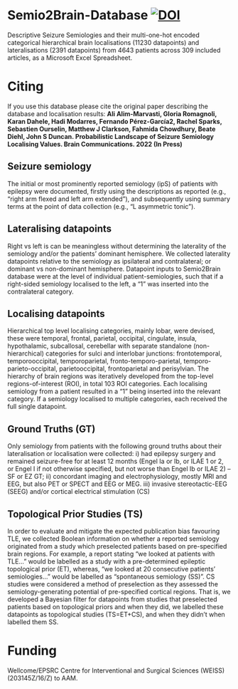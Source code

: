 # Semio2Brain-Database [![DOI](https://zenodo.org/badge/DOI/10.5281/zenodo.4473240.svg)](https://doi.org/10.5281/zenodo.4473240)
Descriptive Seizure Semiologies and their multi-one-hot encoded categorical hierarchical brain localisations (11230 datapoints) and lateralisations (2391 datapoints) from 4643 patients across 309 included articles, as a Microsoft Excel Spreadsheet.

# Citing
If you use this database please cite the original paper describing the database and localisation results:
**Ali Alim-Marvasti, Gloria Romagnoli, Karan Dahele, Hadi Modarres, Fernando Pérez-García2, Rachel Sparks, Sebastien Ourselin, Matthew J Clarkson, Fahmida Chowdhury, Beate Diehl, John S Duncan. Probabilistic Landscape of Seizure Semiology Localising Values. Brain Communications. 2022 (In Press)**

## Seizure semiology
The initial or most prominently reported semiology (ipS) of patients with epilepsy were documented, firstly using the descriptions as reported (e.g., “right arm flexed and left arm extended”), and subsequently using summary terms at the point of data collection (e.g., “L asymmetric tonic”).

## Lateralising datapoints
Right vs left is can be meaningless without determining the laterality of the semiology and/or the patients’ dominant hemisphere. We collected laterality datapoints relative to the semiology as ipsilateral and contralateral; or dominant vs non-dominant hemisphere. Datapoint inputs to Semio2Brain database were at the level of individual patient-semiologies, such that if a right-sided semiology localised to the left, a “1” was inserted into the contralateral category. 

## Localising datapoints
Hierarchical top level localising categories, mainly lobar, were devised, these were temporal, frontal, parietal, occipital, cingulate, insula, hypothalamic, subcallosal, cerebellar with separate standalone (non-hierarchical) categories for sulci and interlobar junctions: frontotemporal, temporooccipital, temporoparietal, fronto-temporo-parietal, temporo-parieto-occipital, parietooccipital, frontoparietal and perisylvian. The hierarchy of brain regions was iteratively developed from the top-level regions-of-interest (ROI), in total 103 ROI categories. Each localising semiology from a patient resulted in a “1” being inserted into the relevant category. If a semiology localised to multiple categories, each received the full single datapoint. 

## Ground Truths (GT)
Only semiology from patients with the following ground truths about their lateralisation or localisation were collected: 
i) had epilepsy surgery and remained seizure-free for at least 12 months (Engel Ia or Ib, or ILAE 1 or 2, or Engel I if not otherwise specified, but not worse than Engel Ib or ILAE 2) – SF or EZ GT; 
ii) concordant imaging and electrophysiology, mostly MRI and EEG, but also PET or SPECT and EEG or MEG. 
iii) invasive stereotactic-EEG (SEEG) and/or cortical electrical stimulation (CS)

## Topological Prior Studies (TS)
In order to evaluate and mitigate the expected publication bias favouring TLE, we collected Boolean information on whether a reported semiology originated from a study which preselected patients based on pre-specified brain regions. For example, a report stating “we looked at patients with TLE…” would be labelled as a study with a pre-determined epileptic topological prior (ET), whereas, “we looked at 20 consecutive patients’ semiologies…” would be labelled as “spontaneous semiology (SS)”. CS studies were considered a method of preselection as they assessed the semiology-generating potential of pre-specified cortical regions. That is, we developed a Bayesian filter for datapoints from studies that preselected patients based on topological priors and when they did, we labelled these datapoints as topological studies (TS=ET+CS), and when they didn’t when labelled them SS.

# Funding
Wellcome/EPSRC Centre for Interventional and Surgical Sciences (WEISS) (203145Z/16/Z) to AAM.
